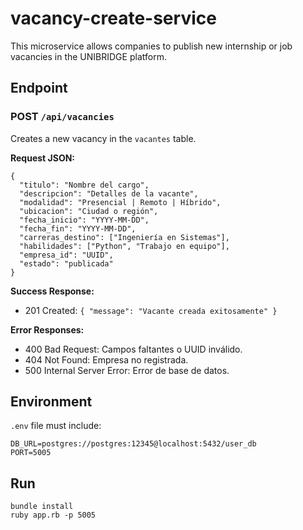 # vacancy-create-service

This microservice allows companies to publish new internship or job vacancies in the UNIBRIDGE platform.

## Endpoint

### POST `/api/vacancies`

Creates a new vacancy in the `vacantes` table.

**Request JSON:**
```
{
  "titulo": "Nombre del cargo",
  "descripcion": "Detalles de la vacante",
  "modalidad": "Presencial | Remoto | Híbrido",
  "ubicacion": "Ciudad o región",
  "fecha_inicio": "YYYY-MM-DD",
  "fecha_fin": "YYYY-MM-DD",
  "carreras_destino": ["Ingeniería en Sistemas"],
  "habilidades": ["Python", "Trabajo en equipo"],
  "empresa_id": "UUID",
  "estado": "publicada"
}
```

**Success Response:**
- 201 Created: `{ "message": "Vacante creada exitosamente" }`

**Error Responses:**
- 400 Bad Request: Campos faltantes o UUID inválido.
- 404 Not Found: Empresa no registrada.
- 500 Internal Server Error: Error de base de datos.

## Environment

`.env` file must include:
```
DB_URL=postgres://postgres:12345@localhost:5432/user_db
PORT=5005
```

## Run

```
bundle install
ruby app.rb -p 5005
```